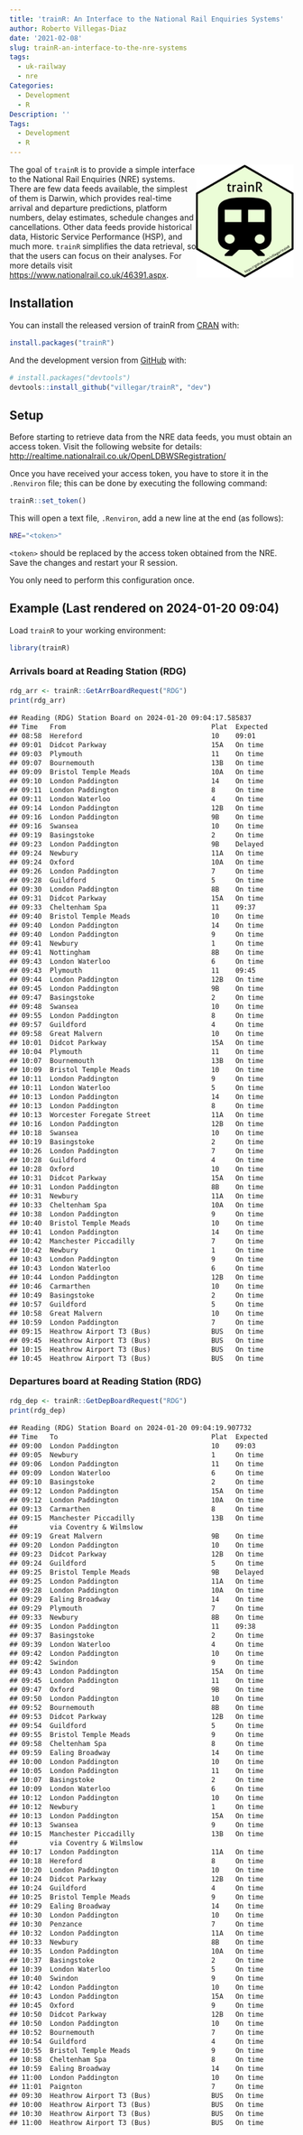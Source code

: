```yaml
---
title: 'trainR: An Interface to the National Rail Enquiries Systems'
author: Roberto Villegas-Diaz
date: '2021-02-08'
slug: trainR-an-interface-to-the-nre-systems
tags:
  - uk-railway
  - nre
Categories:
  - Development
  - R
Description: ''
Tags:
  - Development
  - R
---
```


<img src="https://raw.githubusercontent.com/villegar/trainR/main/inst/images/logo.png" alt="logo" align="right" height=200px/>

The goal of `trainR` is to provide a simple interface to the 
National Rail Enquiries (NRE) systems. There are few data feeds 
available, the simplest of them is Darwin, which provides real-time 
arrival and departure predictions, platform numbers, delay estimates, 
schedule changes and cancellations. Other data feeds provide historical 
data, Historic Service Performance (HSP), and much more. `trainR` 
simplifies the data retrieval, so that the users can focus on their 
analyses. For more details visit 
https://www.nationalrail.co.uk/46391.aspx.

## Installation

You can install the released version of trainR from [CRAN](https://CRAN.R-project.org) with:

``` r
install.packages("trainR")
```

And the development version from [GitHub](https://github.com/) with:

``` r
# install.packages("devtools")
devtools::install_github("villegar/trainR", "dev")
```

## Setup
Before starting to retrieve data from the NRE data feeds, you must obtain an access token. 
Visit the following website for details: http://realtime.nationalrail.co.uk/OpenLDBWSRegistration/

Once you have received your access token, you have to store it in the `.Renviron` file; this can be 
done by executing the following command:


```r
trainR::set_token()
```

This will open a text file, `.Renviron`, add a new line at the end (as follows):

```bash
NRE="<token>"
```

`<token>` should be replaced by the access token obtained from the NRE. Save the changes and restart 
your R session.

You only need to perform this configuration once.

## Example (Last rendered on 2024-01-20 09:04)

Load `trainR` to your working environment:

```r
library(trainR)
```

### Arrivals board at Reading Station (RDG)


```r
rdg_arr <- trainR::GetArrBoardRequest("RDG")
print(rdg_arr)
```

```
## Reading (RDG) Station Board on 2024-01-20 09:04:17.585837
## Time   From                                    Plat  Expected
## 08:58  Hereford                                10    09:01
## 09:01  Didcot Parkway                          15A   On time
## 09:03  Plymouth                                11    On time
## 09:07  Bournemouth                             13B   On time
## 09:09  Bristol Temple Meads                    10A   On time
## 09:10  London Paddington                       14    On time
## 09:11  London Paddington                       8     On time
## 09:11  London Waterloo                         4     On time
## 09:14  London Paddington                       12B   On time
## 09:16  London Paddington                       9B    On time
## 09:16  Swansea                                 10    On time
## 09:19  Basingstoke                             2     On time
## 09:23  London Paddington                       9B    Delayed
## 09:24  Newbury                                 11A   On time
## 09:24  Oxford                                  10A   On time
## 09:26  London Paddington                       7     On time
## 09:28  Guildford                               5     On time
## 09:30  London Paddington                       8B    On time
## 09:31  Didcot Parkway                          15A   On time
## 09:33  Cheltenham Spa                          11    09:37
## 09:40  Bristol Temple Meads                    10    On time
## 09:40  London Paddington                       14    On time
## 09:40  London Paddington                       9     On time
## 09:41  Newbury                                 1     On time
## 09:41  Nottingham                              8B    On time
## 09:43  London Waterloo                         6     On time
## 09:43  Plymouth                                11    09:45
## 09:44  London Paddington                       12B   On time
## 09:45  London Paddington                       9B    On time
## 09:47  Basingstoke                             2     On time
## 09:48  Swansea                                 10    On time
## 09:55  London Paddington                       8     On time
## 09:57  Guildford                               4     On time
## 09:58  Great Malvern                           10    On time
## 10:01  Didcot Parkway                          15A   On time
## 10:04  Plymouth                                11    On time
## 10:07  Bournemouth                             13B   On time
## 10:09  Bristol Temple Meads                    10    On time
## 10:11  London Paddington                       9     On time
## 10:11  London Waterloo                         5     On time
## 10:13  London Paddington                       14    On time
## 10:13  London Paddington                       8     On time
## 10:13  Worcester Foregate Street               11A   On time
## 10:16  London Paddington                       12B   On time
## 10:18  Swansea                                 10    On time
## 10:19  Basingstoke                             2     On time
## 10:26  London Paddington                       7     On time
## 10:28  Guildford                               4     On time
## 10:28  Oxford                                  10    On time
## 10:31  Didcot Parkway                          15A   On time
## 10:31  London Paddington                       8B    On time
## 10:31  Newbury                                 11A   On time
## 10:33  Cheltenham Spa                          10A   On time
## 10:38  London Paddington                       9     On time
## 10:40  Bristol Temple Meads                    10    On time
## 10:41  London Paddington                       14    On time
## 10:42  Manchester Piccadilly                   7     On time
## 10:42  Newbury                                 1     On time
## 10:43  London Paddington                       9     On time
## 10:43  London Waterloo                         6     On time
## 10:44  London Paddington                       12B   On time
## 10:46  Carmarthen                              10    On time
## 10:49  Basingstoke                             2     On time
## 10:57  Guildford                               5     On time
## 10:58  Great Malvern                           10    On time
## 10:59  London Paddington                       7     On time
## 09:15  Heathrow Airport T3 (Bus)               BUS   On time
## 09:45  Heathrow Airport T3 (Bus)               BUS   On time
## 10:15  Heathrow Airport T3 (Bus)               BUS   On time
## 10:45  Heathrow Airport T3 (Bus)               BUS   On time
```

### Departures board at Reading Station (RDG)


```r
rdg_dep <- trainR::GetDepBoardRequest("RDG")
print(rdg_dep)
```

```
## Reading (RDG) Station Board on 2024-01-20 09:04:19.907732
## Time   To                                      Plat  Expected
## 09:00  London Paddington                       10    09:03
## 09:05  Newbury                                 1     On time
## 09:06  London Paddington                       11    On time
## 09:09  London Waterloo                         6     On time
## 09:10  Basingstoke                             2     On time
## 09:12  London Paddington                       15A   On time
## 09:12  London Paddington                       10A   On time
## 09:13  Carmarthen                              8     On time
## 09:15  Manchester Piccadilly                   13B   On time
##        via Coventry & Wilmslow                 
## 09:19  Great Malvern                           9B    On time
## 09:20  London Paddington                       10    On time
## 09:23  Didcot Parkway                          12B   On time
## 09:24  Guildford                               5     On time
## 09:25  Bristol Temple Meads                    9B    Delayed
## 09:25  London Paddington                       11A   On time
## 09:28  London Paddington                       10A   On time
## 09:29  Ealing Broadway                         14    On time
## 09:29  Plymouth                                7     On time
## 09:33  Newbury                                 8B    On time
## 09:35  London Paddington                       11    09:38
## 09:37  Basingstoke                             2     On time
## 09:39  London Waterloo                         4     On time
## 09:42  London Paddington                       10    On time
## 09:42  Swindon                                 9     On time
## 09:43  London Paddington                       15A   On time
## 09:45  London Paddington                       11    On time
## 09:47  Oxford                                  9B    On time
## 09:50  London Paddington                       10    On time
## 09:52  Bournemouth                             8B    On time
## 09:53  Didcot Parkway                          12B   On time
## 09:54  Guildford                               5     On time
## 09:55  Bristol Temple Meads                    9     On time
## 09:58  Cheltenham Spa                          8     On time
## 09:59  Ealing Broadway                         14    On time
## 10:00  London Paddington                       10    On time
## 10:05  London Paddington                       11    On time
## 10:07  Basingstoke                             2     On time
## 10:09  London Waterloo                         6     On time
## 10:12  London Paddington                       10    On time
## 10:12  Newbury                                 1     On time
## 10:13  London Paddington                       15A   On time
## 10:13  Swansea                                 9     On time
## 10:15  Manchester Piccadilly                   13B   On time
##        via Coventry & Wilmslow                 
## 10:17  London Paddington                       11A   On time
## 10:18  Hereford                                8     On time
## 10:20  London Paddington                       10    On time
## 10:24  Didcot Parkway                          12B   On time
## 10:24  Guildford                               4     On time
## 10:25  Bristol Temple Meads                    9     On time
## 10:29  Ealing Broadway                         14    On time
## 10:30  London Paddington                       10    On time
## 10:30  Penzance                                7     On time
## 10:32  London Paddington                       11A   On time
## 10:33  Newbury                                 8B    On time
## 10:35  London Paddington                       10A   On time
## 10:37  Basingstoke                             2     On time
## 10:39  London Waterloo                         5     On time
## 10:40  Swindon                                 9     On time
## 10:42  London Paddington                       10    On time
## 10:43  London Paddington                       15A   On time
## 10:45  Oxford                                  9     On time
## 10:50  Didcot Parkway                          12B   On time
## 10:50  London Paddington                       10    On time
## 10:52  Bournemouth                             7     On time
## 10:54  Guildford                               4     On time
## 10:55  Bristol Temple Meads                    9     On time
## 10:58  Cheltenham Spa                          8     On time
## 10:59  Ealing Broadway                         14    On time
## 11:00  London Paddington                       10    On time
## 11:01  Paignton                                7     On time
## 09:30  Heathrow Airport T3 (Bus)               BUS   On time
## 10:00  Heathrow Airport T3 (Bus)               BUS   On time
## 10:30  Heathrow Airport T3 (Bus)               BUS   On time
## 11:00  Heathrow Airport T3 (Bus)               BUS   On time
```
